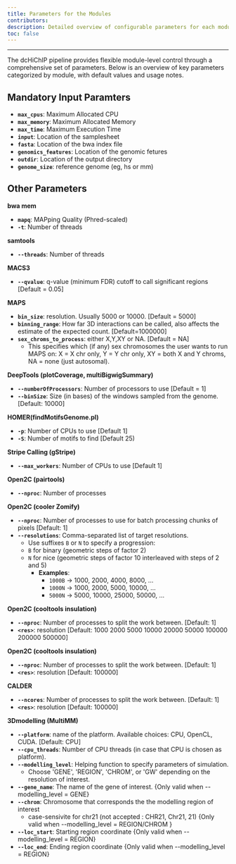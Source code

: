 ```yaml
---
title: Parameters for the Modules
contributors:
description: Detailed overview of configurable parameters for each module in the dcHiChIP pipeline.
toc: false
---
```

---
The dcHiChIP pipeline provides flexible module-level control through a comprehensive set of parameters. Below is an overview of key parameters categorized by module, with default values and usage notes.


## Mandatory Input Paramters

- **`max_cpus`**: Maximum Allocated CPU
- **`max_memory`**: Maximum Allocated Memory
- **`max_time`**: Maximum Execution Time
- **`input`**: Location of the samplesheet
- **`fasta`**: Location of the bwa index file
- **`genomics_features`**: Location of the genomic fetures
- **`outdir`**: Location of the output directory
- **`genome_size`**: reference genome (eg, hs or mm)

## Other Parameters

**bwa mem**
- **`mapq`**: MAPping Quality (Phred-scaled)
- **`-t`**: Number of threads

**samtools**
- **`--threads`**: Number of threads


**MACS3**
- **`--qvalue`**: q-value (minimum FDR) cutoff to call significant regions [Default = 0.05]


**MAPS**
- **`bin_size`**: resolution. Usually 5000 or 10000. [Default = 5000]
- **`binning_range`**: How far 3D interactions can be called, also affects the estimate of the expected count. [Default=1000000]
- **`sex_chroms_to_process`**: either X,Y,XY or NA. [Default = NA]
    - This specifies which (if any) sex chromosomes the user wants to run MAPS on: X = X chr only, Y = Y chr only, XY = both X and Y chroms, NA = none (just autosomal).


**DeepTools (plotCoverage, multiBigwigSummary)**
- **`--numberOfProcessors`**: Number of processors to use [Default = 1]
- **`--binSize`**: Size (in bases) of the windows sampled from the genome. [Default: 10000]


**HOMER(findMotifsGenome.pl)**
- **`-p`**: Number of CPUs to use [Default 1]
- **`-S`**: Number of motifs to find [Default 25)


**Stripe Calling (gStripe)**
- **`--max_workers`**: Number of CPUs to use [Default 1]


**Open2C (pairtools)**
- **`--nproc`**: Number of processes


**Open2C (cooler Zomify)**
- **`--nproc`**: Number of processes to use for batch processing chunks of pixels [Default: 1]
- **`--resolutions`**: Comma-separated list of target resolutions.
    - Use suffixes `B` or `N` to specify a progression:
    - `B` for binary (geometric steps of factor 2)
    - `N` for nice (geometric steps of factor 10 interleaved with steps of 2 and 5)
      - **Examples**:
        - `1000B` → 1000, 2000, 4000, 8000, …
        - `1000N` → 1000, 2000, 5000, 10000, …
        - `5000N` → 5000, 10000, 25000, 50000, …


**Open2C (cooltools insulation)**
- **`--nproc`**: Number of processes to split the work between. [Default: 1]
- **`<res>`**: resolution [Default: 1000 2000 5000 10000 20000 50000 100000 200000 500000]


**Open2C (cooltools insulation)**
- **`--nproc`**: Number of processes to split the work between. [Default: 1]
- **`<res>`**: resolution [Default: 100000]

**CALDER**
- **`--ncores`**: Number of processes to split the work between. [Default: 1]
- **`<res>`**: resolution [Default: 100000]


**3Dmodelling (MultiMM)**
- **`--platform`**: name of the platform. Available choices: CPU, OpenCL, CUDA. [Default: CPU]
- **`--cpu_threads`**: Number of CPU threads (in case that CPU is chosen as platform).
- **`--modelling_level`**: Helping function to specify parameters of simulation.
    - Choose 'GENE', 'REGION', 'CHROM', or 'GW' depending on the resolution of interest.
- **`--gene_name`**: The name of the gene of interest. {Only valid when --modelling_level = GENE} 
- **`--chrom`**: Chromosome that corresponds the the modelling region of interest
    - case-sensivite for chr21 (not accepted : CHR21, Chr21, 21) {Only valid when --modelling_level = REGION/CHROM }
- **`--loc_start`**: Starting region coordinate {Only valid when --modelling_level = REGION}
- **`--loc_end`**: Ending region coordinate {Only valid when --modelling_level = REGION}
